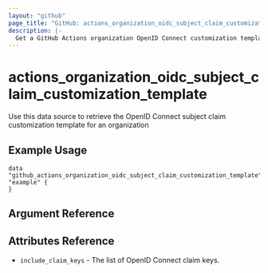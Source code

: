 ```yaml
---
layout: "github"
page_title: "GitHub: actions_organization_oidc_subject_claim_customization_template"
description: |-
  Get a GitHub Actions organization OpenID Connect customization template
---
```


# actions_organization_oidc_subject_claim_customization_template

Use this data source to retrieve the OpenID Connect subject claim customization template for an organization

## Example Usage

```hcl
data "github_actions_organization_oidc_subject_claim_customization_template" "example" {
}
```

## Argument Reference

## Attributes Reference

 * `include_claim_keys` - The list of OpenID Connect claim keys.
